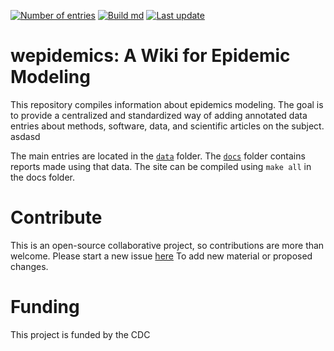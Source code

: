 [![Number of entries](https://img.shields.io/endpoint?url=https%3A%2F%2Fut-iddynamics.github.io%2Fwepidemics%2Finfo%2Fentries.json)](https://github.com/UT-IDDynamics/wepidemics) [![Build md](https://github.com/UT-IDDynamics/wepidemics/actions/workflows/md.yml/badge.svg)](https://github.com/UT-IDDynamics/wepidemics/actions/workflows/md.yml) [![Last update](https://img.shields.io/github/last-commit/UT-IDDynamics/wepidemics)](https://github.com/UT-IDDynamics/wepidemics)

# wepidemics: A Wiki for Epidemic Modeling

This repository compiles information about epidemics modeling. The goal is
to provide a centralized and standardized way of adding annotated data entries
about methods, software, data, and scientific articles on the subject. asdasd

The main entries are located in the [`data`](data) folder. The [`docs`](docs) folder
contains reports made using that data. The site can be compiled using `make all`
in the docs folder.

# Contribute

This is an open-source collaborative project, so contributions are more
than welcome. Please start a new issue [here](https://github.com/UT-IDDynamics/wepidemics/issues/new) To add new material or proposed changes.

# Funding

This project is funded by the CDC
